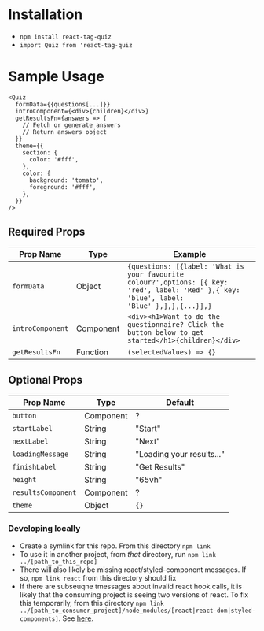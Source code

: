 # Installation
- `npm install react-tag-quiz`
- `import Quiz from 'react-tag-quiz`
# Sample Usage
```
<Quiz 
  formData={{questions[...]}}
  introComponent={<div>{children}</div>}
  getResultsFn={answers => {
    // Fetch or generate answers
    // Return answers object
  }}
  theme={{
    section: {
      color: '#fff',
    },
    color: {
      background: 'tomato',
      foreground: '#fff',
    },
  }}
/>
```

## Required Props

Prop Name | Type | Example
--------- | --- | ---
`formData` | Object | <code lang="json">{questions: [{label: 'What is your favourite colour?',options: [{ key: 'red', label: 'Red' },{ key: 'blue', label: 'Blue' },],},{...}],}</code>
`introComponent` | Component | `<div><h1>Want to do the questionnaire? Click the button below to get started</h1>{children}</div>`
`getResultsFn` | Function | `(selectedValues) => {}`


## Optional Props
Prop Name | Type | Default
--------- | --- | ---
`button` | Component | ?
`startLabel` | String | "Start"
`nextLabel` | String | "Next"
`loadingMessage` | String | "Loading your results..."
`finishLabel` | String | "Get Results"
`height` | String | "65vh"
`resultsComponent` | Component | ?
`theme` | Object | <code lang="json">{}</code>


### Developing locally
- Create a symlink for this repo. From this directory `npm link`
- To use it in another project, from _that_ directory, run `npm link ../[path_to_this_repo]` 
- There will also likely be missing react/styled-component messages. If so, `npm link react` from this directory should fix
- If there are subseuqne tmessages about invalid react hook calls, it is likely that the consuming project is seeing two versions of react. To fix this temporarily, from this directory `npm link ../[path_to_consumer_project]/node_modules/[react|react-dom|styled-components]`. See [here](https://reactjs.org/warnings/invalid-hook-call-warning.html).
